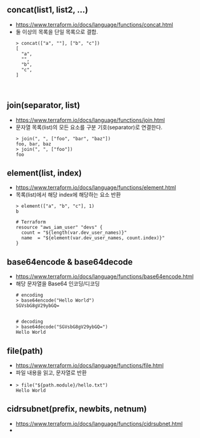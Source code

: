 ## concat(list1, list2, ...)
* https://www.terraform.io/docs/language/functions/concat.html
* 둘 이상의 목록을 단일 목록으로 결합.
    ```
    > concat(["a", ""], ["b", "c"])
    [
      "a",
      "",
      "b",
      "c",
    ]
    ```
</br>


## join(separator, list)
* https://www.terraform.io/docs/language/functions/join.html
* 문자열 목록(list)의 모든 요소를 구분 기호(separator)로 연결한다.
    ```
    > join(", ", ["foo", "bar", "baz"])
    foo, bar, baz
    > join(", ", ["foo"])
    foo
    ```


 ## element(list, index)
* https://www.terraform.io/docs/language/functions/element.html
* 목록(list)에서 해당 index에 해당하는 요소 반환
    ```
    > element(["a", "b", "c"], 1)
    b

    # Terraform
    resource "aws_iam_user" "devs" {
      count = "${length(var.dev_user_names)}"
      name  = "${element(var.dev_user_names, count.index)}"
    }
    ```


## base64encode & base64decode
* https://www.terraform.io/docs/language/functions/base64encode.html
* 해당 문자열을 Base64 인코딩/디코딩
  ```
  # encoding
  > base64encode("Hello World")
  SGVsbG8gV29ybGQ=


  # decoding
  > base64decode("SGVsbG8gV29ybGQ=")
  Hello World
  ```


## file(path)
* https://www.terraform.io/docs/language/functions/file.html
* 파일 내용을 읽고, 문자열로 반환
* 
  ```
  > file("${path.module}/hello.txt")
  Hello World
  ``` 


## cidrsubnet(prefix, newbits, netnum)
* https://www.terraform.io/docs/language/functions/cidrsubnet.html
* 



